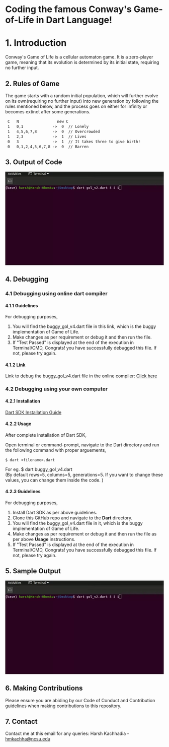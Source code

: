 
# Coding the famous Conway's Game-of-Life in Dart Language! 

# 1. Introduction
Conway's Game of Life is a cellular automaton game. It is a zero-player game, meaning that its evolution is determined by its initial state, requiring no further input.

## 2. Rules of Game
The game starts with a random initial population, which will further evolve on its own(requiring no further input) into new generation by following the rules mentioned below, and the process goes on either for infinity or becomes extinct after some generations.

     C   N                 new C
     1   0,1             ->  0  // Lonely
     1   4,5,6,7,8       ->  0  // Overcrowded
     1   2,3             ->  1  // Lives
     0   3               ->  1  // It takes three to give birth!
     0   0,1,2,4,5,6,7,8 ->  0  // Barren


## 3. Output of Code

![Output of original codes](output.gif)

## 4. Debugging

### 4.1 Debugging using online dart compiler

#### 4.1.1 Guidelines
For debugging purposes,

1. You will find the buggy_gol_v4.dart file in this link, which is the buggy implementation of Game of Life.
2. Make changes as per requirement or debug it and then run the file.
3. If "Test Passed" is displayed at the end of the execution in Terminal/CMD, Congrats! you have successfully debugged this file. If not, please try again.

#### 4.1.2 Link
Link to debug the buggy_gol_v4.dart file in the online compiler: [Click here](https://repl.it/@harshkachhadia/DartGameOfLife#main.dart) 

### 4.2 Debugging using your own computer

#### 4.2.1 Installation
[Dart SDK Installation Guide](https://dart.dev/get-dart)

#### 4.2.2 Usage
After complete installation of Dart SDK,

Open terminal or command-prompt, navigate to the Dart directory and run the following command with proper arguements,
	
    $ dart <filename>.dart 
For eg.
    $ dart buggy_gol_v4.dart  
    (By default rows=5, columns=5, generations=5. If you want to change these values, you can change them inside the code. )

#### 4.2.3 Guidelines
For debugging purposes,

1. Install Dart SDK as per above guidelines.
2. Clone this GitHub repo and navigate to the **Dart** directory.
3. You will find the buggy_gol_v4.dart file in it, which is the buggy implementation of Game of Life.
4. Make changes as per requirement or debug it and then run the file as per above **Usage** instructions.
5. If "Test Passed" is displayed at the end of the execution in Terminal/CMD, Congrats! you have successfully debugged this file. If not, please try again.


## 5. Sample Output
![Output of original codes](output.gif)


## 6. Making Contributions
Please ensure you are abiding by our Code of Conduct and Contribution guidelines when making contributions to this repository.

## 7. Contact
Contact me at this email for any queries:
Harsh Kachhadia - hmkachha@ncsu.edu